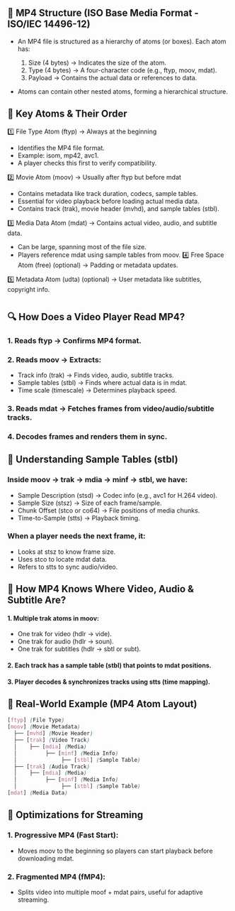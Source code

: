 ## 🔹 MP4 Structure (ISO Base Media Format - ISO/IEC 14496-12)
- An MP4 file is structured as a hierarchy of atoms (or boxes). Each atom has:

  1. Size (4 bytes) → Indicates the size of the atom.
  1. Type (4 bytes) → A four-character code (e.g., ftyp, moov, mdat).
  1. Payload → Contains the actual data or references to data.
- Atoms can contain other nested atoms, forming a hierarchical structure.

## 📌 Key Atoms & Their Order
1️⃣ File Type Atom (ftyp) → Always at the beginning

- Identifies the MP4 file format.
- Example: isom, mp42, avc1.
- A player checks this first to verify compatibility.

2️⃣ Movie Atom (moov) → Usually after ftyp but before mdat

- Contains metadata like track duration, codecs, sample tables.
- Essential for video playback before loading actual media data.
- Contains track (trak), movie header (mvhd), and sample tables (stbl).

3️⃣ Media Data Atom (mdat) → Contains actual video, audio, and subtitle data.

- Can be large, spanning most of the file size.
- Players reference mdat using sample tables from moov.
4️⃣ Free Space Atom (free) (optional) → Padding or metadata updates.

5️⃣ Metadata Atom (udta) (optional) → User metadata like subtitles, copyright info.
# 
## 🔍 How Does a Video Player Read MP4?
### 1. Reads ftyp → Confirms MP4 format.
### 2. Reads moov → Extracts:
- Track info (trak) → Finds video, audio, subtitle tracks.
- Sample tables (stbl) → Finds where actual data is in mdat.
- Time scale (timescale) → Determines playback speed.
### 3. Reads mdat → Fetches frames from video/audio/subtitle tracks.
### 4. Decodes frames and renders them in sync.


## 📌 Understanding Sample Tables (stbl)
### Inside moov → trak → mdia → minf → stbl, we have:
- Sample Description (stsd) → Codec info (e.g., avc1 for H.264 video).
- Sample Size (stsz) → Size of each frame/sample.
- Chunk Offset (stco or co64) → File positions of media chunks.
- Time-to-Sample (stts) → Playback timing.
### When a player needs the next frame, it:
- Looks at stsz to know frame size.
- Uses stco to locate mdat data.
- Refers to stts to sync audio/video.

## 📌 How MP4 Knows Where Video, Audio & Subtitle Are?
#### 1. Multiple trak atoms in moov:

  - One trak for video (hdlr → vide).
  - One trak for audio (hdlr → soun).
  - One trak for subtitles (hdlr → sbtl or subt).
#### 2. Each track has a sample table (stbl) that points to mdat positions.
#### 3. Player decodes & synchronizes tracks using stts (time mapping).

## 🔹 Real-World Example (MP4 Atom Layout)
```scss
[ftyp] (File Type)
[moov] (Movie Metadata)
  ├── [mvhd] (Movie Header)
  ├── [trak] (Video Track)
  │    ├── [mdia] (Media)
  │         ├── [minf] (Media Info)
  │              ├── [stbl] (Sample Table)
  ├── [trak] (Audio Track)
  │    ├── [mdia] (Media)
  │         ├── [minf] (Media Info)
  │              ├── [stbl] (Sample Table)
[mdat] (Media Data)
```
## 🔹 Optimizations for Streaming
### 1. Progressive MP4 (Fast Start):

- Moves moov to the beginning so players can start playback before downloading mdat.
### 2. Fragmented MP4 (fMP4):

- Splits video into multiple moof + mdat pairs, useful for adaptive streaming.